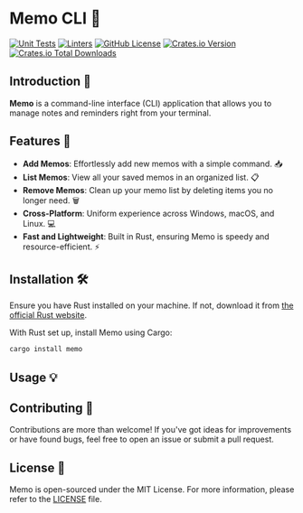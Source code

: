 # Memo CLI 📝
[![Unit Tests](https://github.com/iamlucasvieira/memo/actions/workflows/tests.yml/badge.svg)](https://github.com/iamlucasvieira/memo/actions/workflows/tests.yml)
[![Linters](https://github.com/iamlucasvieira/memo/actions/workflows/linters.yml/badge.svg)](https://github.com/iamlucasvieira/memo/actions/workflows/linters.yml)
[![GitHub License](https://img.shields.io/github/license/iamlucasvieira/memo)](LICENSE)
[![Crates.io Version](https://img.shields.io/crates/v/memo)](https://crates.io/crates/memo)
[![Crates.io Total Downloads](https://img.shields.io/crates/d/memo)](https://crates.io/crates/memo)


## Introduction 🌟

**Memo** is a command-line interface (CLI) application that allows you to manage notes and reminders right from your terminal.

## Features 🚀

- **Add Memos**: Effortlessly add new memos with a simple command. 📥
- **List Memos**: View all your saved memos in an organized list. 📋
- **Remove Memos**: Clean up your memo list by deleting items you no longer need. 🗑️
- **Cross-Platform**: Uniform experience across Windows, macOS, and Linux. 💻
- **Fast and Lightweight**: Built in Rust, ensuring Memo is speedy and resource-efficient. ⚡

## Installation 🛠️

Ensure you have Rust installed on your machine. If not, download it from [the official Rust website](https://www.rust-lang.org/).

With Rust set up, install Memo using Cargo:

```bash
cargo install memo
```

## Usage 💡

## Contributing 🤝

Contributions are more than welcome! If you've got ideas for improvements or have found bugs, feel free to open an issue or submit a pull request.

## License 📄

Memo is open-sourced under the MIT License. For more information, please refer to the [LICENSE](LICENSE) file.
